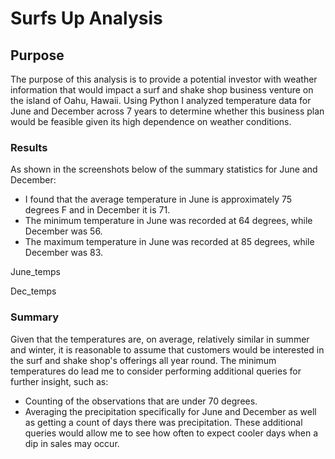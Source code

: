 # Surfs Up Analysis

## Purpose
The purpose of this analysis is to provide a potential investor with weather information that would impact a surf and shake shop business venture on the island of Oahu, Hawaii. Using Python I analyzed temperature data for June and December across 7 years to determine whether this business plan would be feasible given its high dependence on weather conditions.

### Results
As shown in the screenshots below of the summary statistics for June and December:
 - I found that the average temperature in June is approximately 75 degrees F and in December it is 71. 
 - The minimum temperature in June was recorded at 64 degrees, while December was 56.
 - The maximum temperature in June was recorded at 85 degrees, while December was 83.

 June_temps

 Dec_temps

### Summary
Given that the temperatures are, on average, relatively similar in summer and winter, it is reasonable to assume that customers would be interested in the surf and shake shop's offerings all year round. The minimum temperatures do lead me to consider performing additional queries for further insight, such as:
- Counting of the observations that are under 70 degrees. 
- Averaging the precipitation specifically for June and December as well as getting a count of days there was precipitation. 
These additional queries would allow me to see how often to expect cooler days when a dip in sales may occur.
